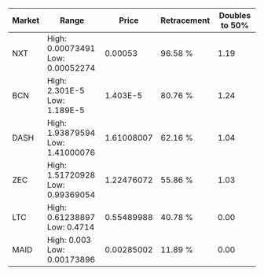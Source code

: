 | Market | Range | Price| Retracement | Doubles to 50% |
| --- | --- | --- | --- | --- |
| NXT | High: 0.00073491<br />Low: 0.00052274 | 0.00053 | 96.58 % | 1.19 |
| BCN | High: 2.301E-5<br />Low: 1.189E-5 | 1.403E-5 | 80.76 % | 1.24 |
| DASH | High: 1.93879594<br />Low: 1.41000076 | 1.61008007 | 62.16 % | 1.04 |
| ZEC | High: 1.51720928<br />Low: 0.99369054 | 1.22476072 | 55.86 % | 1.03 |
| LTC | High: 0.61238897<br />Low: 0.4714 | 0.55489988 | 40.78 % | 0.00 |
| MAID | High: 0.003<br />Low: 0.00173896 | 0.00285002 | 11.89 % | 0.00 |
